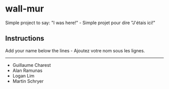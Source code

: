 # wall-mur

Simple project to say: "I was here!" - Simple projet pour dire "J'étais ici!"

## Instructions

Add your name below the lines - Ajoutez votre nom sous les lignes.

---

- Guillaume Charest
- Alan Ramunas
- Logan Lim
- Martin Schryer
